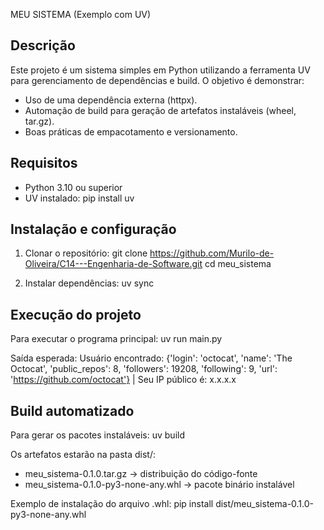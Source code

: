MEU SISTEMA (Exemplo com UV)

Descrição
---------
Este projeto é um sistema simples em Python utilizando a ferramenta UV para 
gerenciamento de dependências e build. 
O objetivo é demonstrar:
- Uso de uma dependência externa (httpx).
- Automação de build para geração de artefatos instaláveis (wheel, tar.gz).
- Boas práticas de empacotamento e versionamento.


Requisitos
----------
- Python 3.10 ou superior
- UV instalado:
  pip install uv


Instalação e configuração
-------------------------
1. Clonar o repositório:
   git clone https://github.com/Murilo-de-Oliveira/C14---Engenharia-de-Software.git
   cd meu_sistema

2. Instalar dependências:
   uv sync


Execução do projeto
-------------------
Para executar o programa principal:
   uv run main.py

Saída esperada:
   Usuário encontrado: {'login': 'octocat', 'name': 'The Octocat', 'public_repos': 8, 'followers': 19208, 'following': 9, 'url': 'https://github.com/octocat'} | Seu IP público é: x.x.x.x


Build automatizado
------------------
Para gerar os pacotes instaláveis:
   uv build

Os artefatos estarão na pasta dist/:
- meu_sistema-0.1.0.tar.gz             -> distribuição do código-fonte
- meu_sistema-0.1.0-py3-none-any.whl   -> pacote binário instalável

Exemplo de instalação do arquivo .whl:
   pip install dist/meu_sistema-0.1.0-py3-none-any.whl

